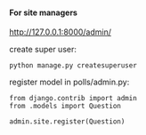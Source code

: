 #### For site managers
http://127.0.0.1:8000/admin/

create super user:
```
python manage.py createsuperuser
```

register model in polls/admin.py:
```
from django.contrib import admin
from .models import Question

admin.site.register(Question)
```
